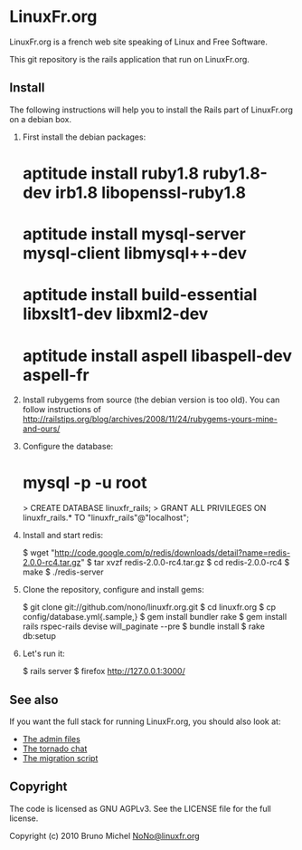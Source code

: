 LinuxFr.org
===========

LinuxFr.org is a french web site speaking of Linux and Free Software.

This git repository is the rails application that run on LinuxFr.org.


Install
-------

The following instructions will help you to install the Rails part of
LinuxFr.org on a debian box.

1) First install the debian packages:

    # aptitude install ruby1.8 ruby1.8-dev irb1.8 libopenssl-ruby1.8
    # aptitude install mysql-server mysql-client libmysql++-dev
    # aptitude install build-essential libxslt1-dev libxml2-dev
    # aptitude install aspell libaspell-dev aspell-fr

2) Install rubygems from source (the debian version is too old).
You can follow instructions of
http://railstips.org/blog/archives/2008/11/24/rubygems-yours-mine-and-ours/

3) Configure the database:

    # mysql -p -u root
    <enter your root password for mysql>
    > CREATE DATABASE linuxfr_rails;
    > GRANT ALL PRIVILEGES ON linuxfr_rails.* TO "linuxfr_rails"@"localhost";

4) Install and start redis:

    $ wget "http://code.google.com/p/redis/downloads/detail?name=redis-2.0.0-rc4.tar.gz"
    $ tar xvzf redis-2.0.0-rc4.tar.gz
    $ cd redis-2.0.0-rc4
    $ make
    $ ./redis-server

5) Clone the repository, configure and install gems:

    $ git clone git://github.com/nono/linuxfr.org.git
    $ cd linuxfr.org
    $ cp config/database.yml{.sample,}
    $ gem install bundler rake
    $ gem install rails rspec-rails devise will_paginate --pre
    $ bundle install
    $ rake db:setup

6) Let's run it:

    $ rails server
    $ firefox http://127.0.0.1:3000/


See also
--------

If you want the full stack for running LinuxFr.org, you should also look at:

* [The admin files](http://github.com/nono/admin-linuxfr.org)
* [The tornado chat](http://github.com/nono/chat-linuxfr.org)
* [The migration script](http://github.com/nono/migration-linuxfr.org)


Copyright
---------

The code is licensed as GNU AGPLv3. See the LICENSE file for the full license.

Copyright (c) 2010 Bruno Michel <NoNo@linuxfr.org>
